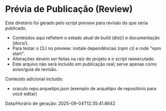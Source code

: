 # Prévia de Publicação (Review)

Este diretório foi gerado pelo script preview para revisão do que seria publicado.

- Conteúdos aqui refletem o estado atual de build (dist/) e documentação (docs/).
- Para testar o CLI no preview: instale dependências (npm ci) e rode "npm start".
- Alterações devem ser feitas na raiz do projeto e o script reexecutado.
- Este arquivo não será incluído em publicação real; serve apenas como aviso/guia de revisão.

Conteúdo adicional incluído:

- oraculo.repo.arquetipo.json (exemplo de arquétipo de repositório para você editar)

Data/Horário de geração: 2025-09-04T12:35:41.864Z

